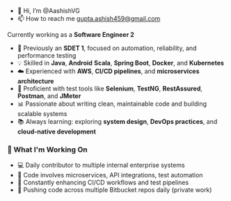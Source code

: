 - 👋 Hi, I’m @AashishVG
- 📫 How to reach me gupta.ashish459@gmail.com
  
Currently working as a **Software Engineer 2**
- 🧪 Previously an **SDET 1**, focused on automation, reliability, and performance testing
- 💡 Skilled in **Java**, **Android** **Scala**, **Spring Boot**, **Docker**, and **Kubernetes**
- ☁️ Experienced with **AWS**, **CI/CD pipelines**, and **microservices architecture**
- 🧰 Proficient with test tools like **Selenium**, **TestNG**, **RestAssured**, **Postman**, and **JMeter**
- 📊 Passionate about writing clean, maintainable code and building scalable systems
- 📚 Always learning: exploring **system design**, **DevOps practices**, and **cloud-native development**


### 🚧 What I'm Working On
- 💻 Daily contributor to multiple internal enterprise systems
- 🔐 Code involves microservices, API integrations, test automation
- 🧪 Constantly enhancing CI/CD workflows and test pipelines
- 🔁 Pushing code across multiple Bitbucket repos daily (private work)
<!---
AashishVG/AashishVG is a ✨ special ✨ repository because its `README.md` (this file) appears on your GitHub profile.
You can click the Preview link to take a look at your changes.
--->
